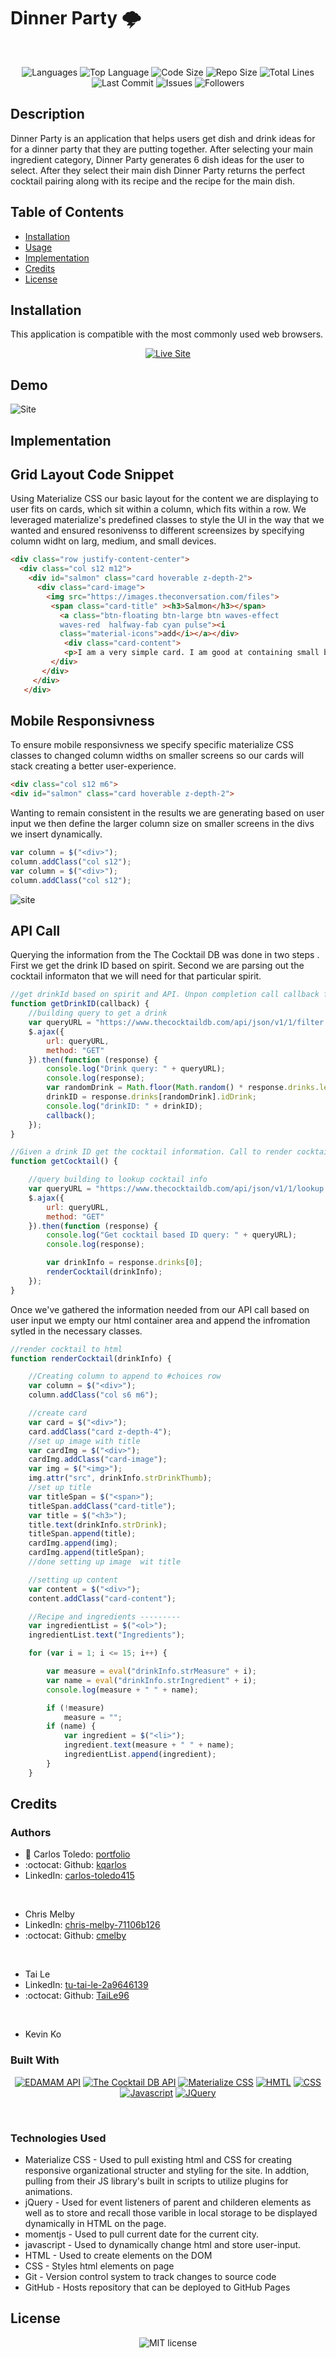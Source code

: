 # Dinner Party 🌩️

</br>
<p align="center">
    <img src="https://img.shields.io/github/languages/count/kqarlos/dinner-party?style=for-the-badge" alt="Languages" />
    <img src="https://img.shields.io/github/languages/top/kqarlos/dinner-party?style=for-the-badge" alt="Top Language" />
    <img src="https://img.shields.io/github/languages/code-size/kqarlos/dinner-party?style=for-the-badge" alt="Code Size" />
    <img src="https://img.shields.io/github/repo-size/kqarlos/dinner-party?style=for-the-badge" alt="Repo Size" />   
    <img src="https://img.shields.io/tokei/lines/github/kqarlos/dinner-party?style=for-the-badge" alt="Total Lines" />   
    <img src="https://img.shields.io/github/last-commit/kqarlos/dinner-party?style=for-the-badge" alt="Last Commit" />  
    <img src="https://img.shields.io/github/issues/kqarlos/dinner-party?style=for-the-badge" alt="Issues" />  
    <img src="https://img.shields.io/github/followers/kqarlos?style=social" alt="Followers" />  
</p>


## Description
Dinner Party is an application that helps users get dish and drink ideas for for a dinner party that they are putting together. After selecting your main ingredient category, Dinner Party generates 6 dish ideas for the user to select. 
After they select their main dish Dinner Party returns the perfect cocktail pairing along with its recipe and the recipe for the main dish. 

## Table of Contents

* [Installation](#installation)
* [Usage](#demo)
* [Implementation](#implementation)
* [Credits](#credits)
* [License](#license)



## Installation

This application is compatible with the most commonly used web browsers.

<p align="center">
    <a href="https://kqarlos.github.io/dinner-party"><img src="https://img.shields.io/badge/-👉 See Live Site-success?style=for-the-badge"  alt="Live Site" /></a>
</p>


## Demo
![Site](./assets/images/siteDemo.webp)

## Implementation

## Grid Layout Code Snippet
Using Materialize CSS our basic layout for the content we are displaying to user fits on cards, which sit within a column, which fits within a row. We leveraged materialize's predefined classes to style the UI in the way that we wanted and ensured resonivenss to different screensizes by specifying column widht on larg, medium, and small devices.


```html
<div class="row justify-content-center">
  <div class="col s12 m12">
    <div id="salmon" class="card hoverable z-depth-2">
      <div class="card-image">
        <img src="https://images.theconversation.com/files">
         <span class="card-title" ><h3>Salmon</h3></span>
           <a class="btn-floating btn-large btn waves-effect 
           waves-red  halfway-fab cyan pulse"><i
           class="material-icons">add</i></a></div>
            <div class="card-content">
            <p>I am a very simple card. I am good at containing small bits of information.</p>
         </div>
       </div>
     </div>
   </div>

```

## Mobile Responsivness
To ensure mobile responsivness we specify specific materialize CSS classes to changed column widths on smaller screens so our cards will stack creating a better user-experience.
```html
<div class="col s12 m6">	
<div id="salmon" class="card hoverable z-depth-2">
```
Wanting to remain consistent in the results we are generating based on user input we then define the larger column size on smaller screens in the divs we insert dynamically.
```js
var column = $("<div>");
column.addClass("col s12");
var column = $("<div>");
column.addClass("col s12");
```

![site](./assets/images/responsiveDemo.webp)

## API Call 
Querying the information from the The Cocktail DB was done in two steps . First we get the drink ID based on spirit. Second we are parsing out the cocktail informaton that we will need for that particular spirit. 
```js
//get drinkId based on spirit and API. Unpon completion call callback function
function getDrinkID(callback) {
    //building query to get a drink
    var queryURL = "https://www.thecocktaildb.com/api/json/v1/1/filter.php?i=" + spirit;
    $.ajax({
        url: queryURL,
        method: "GET"
    }).then(function (response) {
        console.log("Drink query: " + queryURL);
        console.log(response);
        var randomDrink = Math.floor(Math.random() * response.drinks.length);
        drinkID = response.drinks[randomDrink].idDrink;
        console.log("drinkID: " + drinkID);
        callback();
    });
}

//Given a drink ID get the cocktail information. Call to render cocktail pnce information is completely retireved
function getCocktail() {

    //query building to lookup cocktail info
    var queryURL = "https://www.thecocktaildb.com/api/json/v1/1/lookup.php?i=" + drinkID;
    $.ajax({
        url: queryURL,
        method: "GET"
    }).then(function (response) {
        console.log("Get cocktail based ID query: " + queryURL);
        console.log(response);

        var drinkInfo = response.drinks[0];
        renderCocktail(drinkInfo);
    });
}


```
Once we've gathered the information needed from our API call based on user input we empty our html container area and append the infromation sytled in the necessary classes.
```js
//render cocktail to html
function renderCocktail(drinkInfo) {

    //Creating column to append to #choices row
    var column = $("<div>");
    column.addClass("col s6 m6");

    //create card
    var card = $("<div>");
    card.addClass("card z-depth-4");
    //set up image with title
    var cardImg = $("<div>");
    cardImg.addClass("card-image");
    var img = $("<img>");
    img.attr("src", drinkInfo.strDrinkThumb);
    //set up title
    var titleSpan = $("<span>");
    titleSpan.addClass("card-title");
    var title = $("<h3>");
    title.text(drinkInfo.strDrink);
    titleSpan.append(title);
    cardImg.append(img);
    cardImg.append(titleSpan);
    //done setting up image  wit title

    //setting up content
    var content = $("<div>");
    content.addClass("card-content");

    //Recipe and ingredients ---------
    var ingredientList = $("<ol>");
    ingredientList.text("Ingredients");

    for (var i = 1; i <= 15; i++) {

        var measure = eval("drinkInfo.strMeasure" + i);
        var name = eval("drinkInfo.strIngredient" + i);
        console.log(measure + " " + name);

        if (!measure)
            measure = "";
        if (name) {
            var ingredient = $("<li>");
            ingredient.text(measure + " " + name);
            ingredientList.append(ingredient);
        }
    }

```

## Credits 

### Authors

- 💼 Carlos Toledo: [portfolio](https://professional-portfolio2020.herokuapp.com/)
- :octocat: Github: [kqarlos](https://www.github.com/kqarlos)
- LinkedIn: [carlos-toledo415](https://www.linkedin.com/in/carlos-toledo415/)

<br />

- Chris Melby
- LinkedIn: [chris-melby-71106b126](https://www.linkedin.com/in/chris-melby-71106b126/)
- :octocat: Github: [cmelby](https://github.com/cmelby)

<br />

- Tai Le
- LinkedIn: [tu-tai-le-2a9646139](https://www.linkedin.com/in/tu-tai-le-2a9646139/)
- :octocat: Github: [TaiLe96](https://github.com/TaiLe96)

<br />

- Kevin Ko 


### Built With
    
<p align="center">
    <a href="https://developer.edamam.com/"><img src="https://img.shields.io/badge/-Moment.js-success?style=for-the-badge" alt="EDAMAM API" /></a>
    <a href="https://www.thecocktaildb.com/api.php"><img src="https://img.shields.io/badge/-Open Weather API-success?style=for-the-badge" alt="The Cocktail DB API" /></a>
    <a href="http://archives.materializecss.com/0.100.2/about.html"><img src="https://img.shields.io/badge/-Open Weather API-success?style=for-the-badge" alt="Materialize CSS" /></a>
    <a href="https://developer.mozilla.org/en-US/docs/Web/HTML"><img src="https://img.shields.io/badge/-HTML-orange?style=for-the-badge"  alt="HMTL" /></a>
    <a href="https://developer.mozilla.org/en-US/docs/Web/CSS"><img src="https://img.shields.io/badge/-CSS-blue?style=for-the-badge" alt="CSS" /></a>
    <a href="https://www.javascript.com/"><img src="https://img.shields.io/badge/-Javascript-yellow?style=for-the-badge" alt="Javascript" /></a>
    <a href="https://jquery.com/"><img src="https://img.shields.io/badge/-JQuery-blue?style=for-the-badge" alt="JQuery" /></a>
</p>
</br>

### Technologies Used
- Materialize CSS - Used to pull existing html and CSS for creating responsive organizational structer and styling for the site. In addtion, pulling from their JS library's built in scripts to utilize plugins for animations.
- jQuery - Used for event listeners of parent and childeren elements as well as to store and recall those varible in local      storage to be displayed dynamically in HTML on the page.
- momentjs - Used to pull current date for the current city.
- javascript - Used to dynamically change html and store user-input.
- HTML - Used to create elements on the DOM
- CSS - Styles html elements on page
- Git - Version control system to track changes to source code
- GitHub - Hosts repository that can be deployed to GitHub Pages


## License

<p align="center">
    <img align="center" src="https://img.shields.io/github/license/kqarlos/dinner-party?style=for-the-badge" alt="MIT license" />
</p>